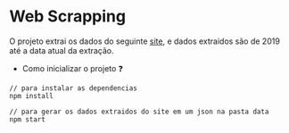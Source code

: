 # Web Scrapping

O projeto extrai os dados do seguinte [site](https://formosodoaraguaia.megasofttransparencia.com.br/receitas-e-despesas/empenho?faseDoEmpenho=4&etapaDaDespesa=4), e dados extraidos são de 2019 até a data atual da extração.

- Como inicializar o projeto ❓

```
// para instalar as dependencias
npm install
```

```
// para gerar os dados extraidos do site em um json na pasta data
npm start
```
